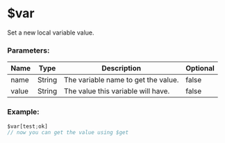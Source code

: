 # $var
Set a new local variable value.

### Parameters:
| Name        | Type        | Description                          | Optional |
| ----------- | ----------- | ------------------------------------ | -------- |
| name        | String      | The variable name to get the value.  | false    |
| value       | String      | The value this variable will have.   | false    |

### Example:
```js
$var[test;ok]
// now you can get the value using $get
```
